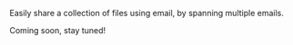 Easily share a collection of files using email, by spanning multiple emails.

Coming soon, stay tuned!